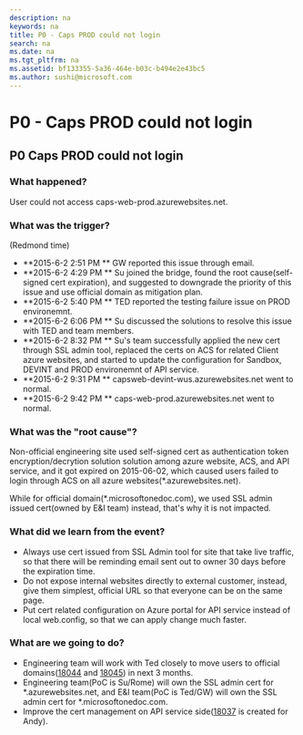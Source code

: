 ```yaml
---
description: na
keywords: na
title: P0 - Caps PROD could not login
search: na
ms.date: na
ms.tgt_pltfrm: na
ms.assetid: bf133355-5a36-464e-b03c-b494e2e43bc5
ms.author: sushi@microsoft.com
---
```

# P0 - Caps PROD could not login
## P0 Caps PROD could not login

### What happened? ###
User could not access caps-web-prod.azurewebsites.net.

### What was the trigger? ###
(Redmond time)
- **2015-6-2 2:51 PM ** GW reported this issue through email.
- **2015-6-2 4:29 PM ** Su joined the bridge, found the root cause(self-signed cert expiration), and suggested to downgrade the priority of this issue and use official domain as mitigation plan.
- **2015-6-2 5:40 PM ** TED reported the testing failure issue on PROD environemnt.
- **2015-6-2 6:06 PM ** Su discussed the solutions to resolve this issue with TED and team members.
- **2015-6-2 8:32 PM ** Su's team successfully applied the new cert through SSL admin tool, replaced the certs on ACS for related Client azure websites, and started to update the configuration for Sandbox, DEVINT and PROD environemnt of API service.
- **2015-6-2 9:31 PM ** capsweb-devint-wus.azurewebsites.net went to normal.
- **2015-6-2 9:42 PM ** caps-web-prod.azurewebsites.net went to normal. 

### What was the "root cause"? ###
Non-official engineering site used self-signed cert as authentication token encryption/decrytion solution solution among azure website, ACS, and API service, and it got expired on 2015-06-02, which caused users failed to login through ACS on all azure websites(*.azurewebsites.net).

While for official domain(*.microsoftonedoc.com), we used SSL admin issued cert(owned by E&I team) instead, that's why it is not impacted. 


### What did we learn from the event? ###
* Always use cert issued from SSL Admin tool for site that take live traffic, so that there will be reminding email sent out to owner 30 days before the expiration time.
* Do not expose internal websites directly to external customer, instead, give them simplest, official URL so that everyone can be on the same page.
* Put cert related configuration on Azure portal for API service instead of local web.config, so that we can apply change much faster.


### What are we going to do? ###
* Engineering team will work with Ted closely to move users to official domains([18044](https://capservice.visualstudio.com/DefaultCollection/CAPS/_workitems/edit/18044) and [18045](https://capservice.visualstudio.com/DefaultCollection/CAPS/_workitems/edit/18045)) in next 3 months.
* Engineering team(PoC is Su/Rome) will own the SSL admin cert for *.azurewebsites.net, and E&I team(PoC is Ted/GW) will own the SSL admin cert for *.microsoftonedoc.com.
* Improve the cert management on API service side([18037](https://capservice.visualstudio.com/DefaultCollection/CAPS/_workitems/edit/18037) is created for Andy).

